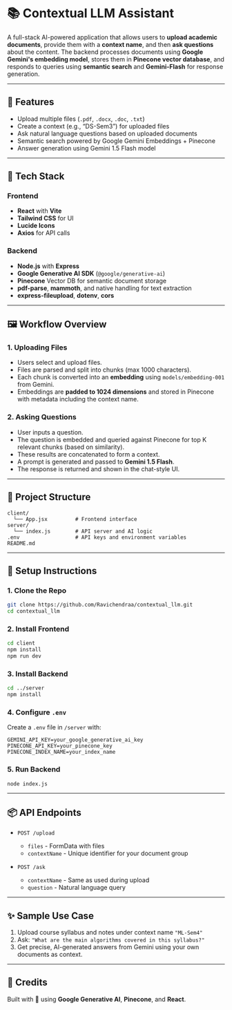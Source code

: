 # 📚 Contextual LLM Assistant

A full-stack AI-powered application that allows users to **upload academic documents**, provide them with a **context name**, and then **ask questions** about the content. The backend processes documents using **Google Gemini's embedding model**, stores them in **Pinecone vector database**, and responds to queries using **semantic search** and **Gemini-Flash** for response generation.

---

## 🚀 Features

- Upload multiple files (`.pdf`, `.docx`, `.doc`, `.txt`)
- Create a context (e.g., “DS-Sem3”) for uploaded files
- Ask natural language questions based on uploaded documents
- Semantic search powered by Google Gemini Embeddings + Pinecone
- Answer generation using Gemini 1.5 Flash model

---

## 🧠 Tech Stack

### Frontend
- **React** with **Vite**
- **Tailwind CSS** for UI
- **Lucide Icons**
- **Axios** for API calls

### Backend
- **Node.js** with **Express**
- **Google Generative AI SDK** (`@google/generative-ai`)
- **Pinecone** Vector DB for semantic document storage
- **pdf-parse**, **mammoth**, and native handling for text extraction
- **express-fileupload**, **dotenv**, **cors**

---

## 🖼️ Workflow Overview

### 1. Uploading Files
- Users select and upload files.
- Files are parsed and split into chunks (max 1000 characters).
- Each chunk is converted into an **embedding** using `models/embedding-001` from Gemini.
- Embeddings are **padded to 1024 dimensions** and stored in Pinecone with metadata including the context name.

### 2. Asking Questions
- User inputs a question.
- The question is embedded and queried against Pinecone for top K relevant chunks (based on similarity).
- These results are concatenated to form a context.
- A prompt is generated and passed to **Gemini 1.5 Flash**.
- The response is returned and shown in the chat-style UI.

---

## 📂 Project Structure

```
client/
  └── App.jsx         # Frontend interface
server/
  └── index.js        # API server and AI logic
.env                  # API keys and environment variables
README.md
```

---

## 🔧 Setup Instructions

### 1. Clone the Repo

```bash
git clone https://github.com/Ravichendraa/contextual_llm.git
cd contextual_llm
```

### 2. Install Frontend

```bash
cd client
npm install
npm run dev
```

### 3. Install Backend

```bash
cd ../server
npm install
```

### 4. Configure `.env`

Create a `.env` file in `/server` with:

```
GEMINI_API_KEY=your_google_generative_ai_key
PINECONE_API_KEY=your_pinecone_key
PINECONE_INDEX_NAME=your_index_name
```

### 5. Run Backend

```bash
node index.js
```

---

## 📦 API Endpoints

- `POST /upload`
  - `files` - FormData with files
  - `contextName` - Unique identifier for your document group

- `POST /ask`
  - `contextName` - Same as used during upload
  - `question` - Natural language query

---

## ✨ Sample Use Case

1. Upload course syllabus and notes under context name `"ML-Sem4"`
2. Ask: `"What are the main algorithms covered in this syllabus?"`
3. Get precise, AI-generated answers from Gemini using your own documents as context.

---

## 📢 Credits

Built with 💙 using **Google Generative AI**, **Pinecone**, and **React**.
